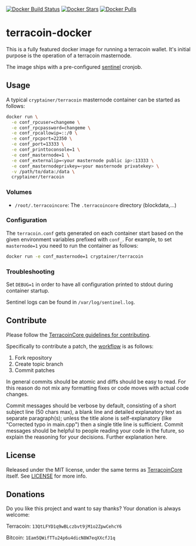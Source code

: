 [![Docker Build Status](https://img.shields.io/docker/build/cryptainer/terracoin.svg?style=for-the-badge)](https://hub.docker.com/r/cryptainer/terracoin/)
[![Docker Stars](https://img.shields.io/docker/stars/cryptainer/terracoin.svg?style=for-the-badge)](https://hub.docker.com/r/cryptainer/terracoin/)
[![Docker Pulls](https://img.shields.io/docker/pulls/cryptainer/terracoin.svg?style=for-the-badge)](https://hub.docker.com/r/cryptainer/terracoin/)

# terracoin-docker
This is a fully featured docker image for running a terracoin wallet. It's initial purpose is the operation of a terracoin masternode.

The image ships with a pre-configured [sentinel](https://github.com/terracoin/sentinel) cronjob.

## Usage

A typical `cryptainer/terracoin` masternode container can be started as follows:
```bash
docker run \
  -e conf_rpcuser=changeme \
  -e conf_rpcpassword=changeme \
  -e conf_rpcallowip=::/0 \
  -e conf_rpcport=22350 \
  -e conf_port=13333 \
  -e conf_printtoconsole=1 \
  -e conf_masternode=1 \
  -e conf_externalip=<your masternode public ip>:13333 \
  -e conf_masternodeprivkey=<your masternode privatekey> \
  -v /path/to/data:/data \
  cryptainer/terracoin
```

### Volumes
* `/root/.terracoincore`: The `.terracoincore` directory (blockdata,...)

### Configuration
The `terracoin.conf` gets generated on each container start based on the given environment variables prefixed with `conf_`.
For example, to set `masternode=1` you need to run the container as follows:
```bash
docker run -e conf_masternode=1 cryptainer/terracoin
```

### Troubleshooting
Set `DEBUG=1` in order to have all configuration printed to stdout during container startup.

Sentinel logs can be found in `/var/log/sentinel.log`.

## Contribute
Please follow the [TerracoinCore guidelines for contributing](https://github.com/terracoin/terracoin/blob/v0.12.1.x/CONTRIBUTING.md).

Specifically to contribute a patch, the [workflow](https://github.com/terracoin/terracoin/blob/v0.12.1.x/CONTRIBUTING.md#contributor-workflow) is as follows:

1. Fork repository
2. Create topic branch
3. Commit patches

In general commits should be atomic and diffs should be easy to read. For this reason do not mix any formatting fixes or code moves with actual code changes.

Commit messages should be verbose by default, consisting of a short subject line (50 chars max), a blank line and detailed explanatory text as separate paragraph(s); unless the title alone is self-explanatory (like "Corrected typo in main.cpp") then a single title line is sufficient. Commit messages should be helpful to people reading your code in the future, so explain the reasoning for your decisions. Further explanation here.

## License
Released under the MIT license, under the same terms as [TerracoinCore](https://github.com/terracoin/terracoin) itself. See [LICENSE](LICENSE) for more info.

## Donations
Do you like this project and want to say thanks? Your donation is always welcome:

Terracoin: `13QtLFYD1q9wBLczbvt9jM1o2ZpwCehcY6`

Bitcoin: `1Eam5QWifTTu24p6u4dicN8W7eqXXcfJ1q`
